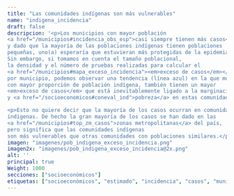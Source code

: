 ```yaml
---
title: "Las comunidades indígenas son más vulnerables"
name: "indigena_incidencia"
draft: false
descripcion: '<p>Los municipios con mayor población
<a href="/municipios#incidencia_obs_esp">casi siempre tienen más casos</a>,
y dado que la mayoría de las poblaciones indígenas tienen poblaciones
pequeñas, uno(a) esperaría que estuvieran más protegidas de la epidemia.
Sin embargo, si tomamos en cuenta el tamaño poblacional,
la densidad y el número de pruebas realizadas para calcular el
<a href="/municipios#mapa_exceso_incidencia"><em>exceso de casos</em></a>
por municipio, podemos observar una tendencia (línea azul) en la que municipios
con mayor proporción de población indígena, también tienen un mayor
<em>exceso de casos</em> que está inevitablemente ligado a la marginación
y <a href="/socioeconomicos#coneval_ind">pobreza</a> en estas comunidades.</p>

<p>Esto no quiere decir que la mayoría de los casos ocurran en comunidades
indígenas. De hecho la gran mayoría de los casos se han dado en las
<a href="/municipios#top_zm_casos">zonas metropolitanas</a> del país,
pero significa que las comunidades indígenas
son más vulnerables que otras comunidades con poblaciones similares.</p>'
imagen: "imagenes/pob_indigena_exceso_incidencia.png"
imagen2x: "imagenes/pob_indigena_exceso_incidencia@2x.png"
alt: ''
principal: true
Weight: 1000
secciones: ["socioeconómicos"]
etiquetas: ["socioeconómicos", "estimado", "incidencia", "casos", "municipios"]
---
```

